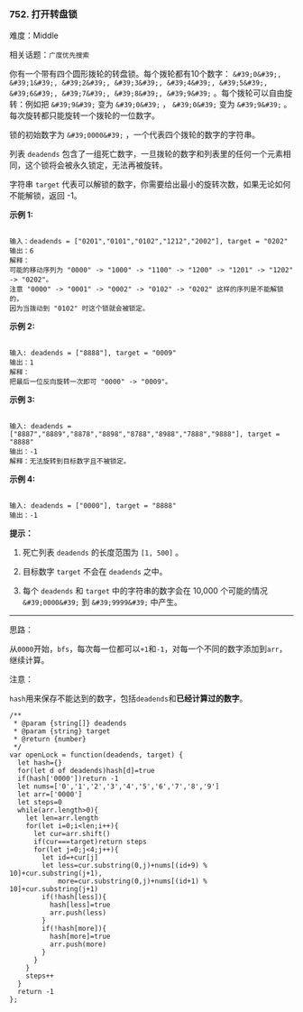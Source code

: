 ### 752. 打开转盘锁

难度：Middle

相关话题：`广度优先搜索`

你有一个带有四个圆形拨轮的转盘锁。每个拨轮都有10个数字：  `&#39;0&#39;, &#39;1&#39;, &#39;2&#39;, &#39;3&#39;, &#39;4&#39;, &#39;5&#39;, &#39;6&#39;, &#39;7&#39;, &#39;8&#39;, &#39;9&#39;`  。每个拨轮可以自由旋转：例如把  `&#39;9&#39;`  变为  `&#39;0&#39;` ， `&#39;0&#39;`  变为  `&#39;9&#39;`  。每次旋转都只能旋转一个拨轮的一位数字。



锁的初始数字为  `&#39;0000&#39;`  ，一个代表四个拨轮的数字的字符串。



列表  `deadends`  包含了一组死亡数字，一旦拨轮的数字和列表里的任何一个元素相同，这个锁将会被永久锁定，无法再被旋转。



字符串  `target`  代表可以解锁的数字，你需要给出最小的旋转次数，如果无论如何不能解锁，返回 -1。







**示例 1:** 



```

输入：deadends = ["0201","0101","0102","1212","2002"], target = "0202"
输出：6
解释：
可能的移动序列为 "0000" -> "1000" -> "1100" -> "1200" -> "1201" -> "1202" -> "0202"。
注意 "0000" -> "0001" -> "0002" -> "0102" -> "0202" 这样的序列是不能解锁的，
因为当拨动到 "0102" 时这个锁就会被锁定。
```


**示例 2:** 



```

输入: deadends = ["8888"], target = "0009"
输出：1
解释：
把最后一位反向旋转一次即可 "0000" -> "0009"。
```


**示例 3:** 



```

输入: deadends = ["8887","8889","8878","8898","8788","8988","7888","9888"], target = "8888"
输出：-1
解释：无法旋转到目标数字且不被锁定。
```


**示例 4:** 



```

输入: deadends = ["0000"], target = "8888"
输出：-1
```






**提示：** 




1. 死亡列表  `deadends`  的长度范围为  `[1, 500]` 。

2. 目标数字  `target`  不会在  `deadends`  之中。

3. 每个  `deadends`  和  `target`  中的字符串的数字会在 10,000 个可能的情况  `&#39;0000&#39;`  到  `&#39;9999&#39;`  中产生。






-----

思路：

从`0000`开始，`bfs`，每次每一位都可以`+1`和`-1`，对每一个不同的数字添加到`arr`，继续计算。

注意：

`hash`用来保存不能达到的数字，包括`deadends`和**已经计算过的数字**。


```
/**
 * @param {string[]} deadends
 * @param {string} target
 * @return {number}
 */
var openLock = function(deadends, target) {
  let hash={}
  for(let d of deadends)hash[d]=true
  if(hash['0000'])return -1
  let nums=['0','1','2','3','4','5','6','7','8','9']
  let arr=['0000']
  let steps=0
  while(arr.length>0){
    let len=arr.length
    for(let i=0;i<len;i++){
      let cur=arr.shift()
      if(cur===target)return steps
      for(let j=0;j<4;j++){
        let id=+cur[j]
        let less=cur.substring(0,j)+nums[(id+9) % 10]+cur.substring(j+1),
            more=cur.substring(0,j)+nums[(id+1) % 10]+cur.substring(j+1)
        if(!hash[less]){
          hash[less]=true
          arr.push(less)
        }
        if(!hash[more]){
          hash[more]=true
          arr.push(more)
        }
      }
    }
    steps++
  }
  return -1
};
```

